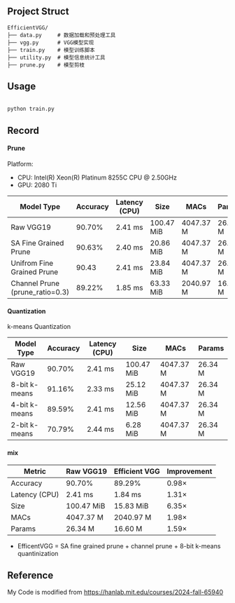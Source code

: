 ## Project Struct

```
EfficientVGG/ 
├── data.py     # 数据加载和预处理工具 
├── vgg.py      # VGG模型实现 
├── train.py    # 模型训练脚本 
├── utility.py  # 模型信息统计工具
├── prune.py    # 模型剪枝
```

## Usage

```bash

python train.py

```

## Record

#### Prune

Platform: 
- CPU: Intel(R) Xeon(R) Platinum 8255C CPU @ 2.50GHz
- GPU: 2080 Ti


| Model Type | Accuracy | Latency (CPU) | Size | MACs | Params |
| --- | --- | --- | --- | --- | --- |
| Raw VGG19 | 90.70% | 2.41 ms | 100.47 MiB | 4047.37 M | 26.34 M |
| SA Fine Grained Prune | 90.63% | 2.40 ms | 20.86 MiB | 4047.37 M | 26.34 M |
| Unifrom Fine Grained Prune | 90.43 | 2.41 ms | 23.84 MiB | 4047.37 M | 26.34 M |
| Channel Prune (prune_ratio=0.3) | 89.22% | 1.85 ms | 63.33 MiB | 2040.97 M | 16.60 M |

#### Quantization

k-means Quantization

| Model Type | Accuracy | Latency (CPU) | Size | MACs | Params |
| --- | --- | --- | --- | --- | --- |
| Raw VGG19     | 90.70% | 2.41 ms | 100.47 MiB| 4047.37 M | 26.34 M |
| 8-bit k-means | 91.16% | 2.33 ms | 25.12 MiB | 4047.37 M | 26.34 M |
| 4-bit k-means | 89.59% | 2.41 ms | 12.56 MiB | 4047.37 M | 26.34 M |
| 2-bit k-means | 70.79% | 2.44 ms | 6.28 MiB  | 4047.37 M | 26.34 M |

#### mix

| Metric | Raw VGG19 | Efficient VGG | Improvement |
| --- | --- | --- | --- |
| Accuracy | 90.70% | 89.29% | 0.98× |
| Latency (CPU) | 2.41 ms | 1.84 ms | 1.31× |
| Size | 100.47 MiB | 15.83 MiB | 6.35× |
| MACs | 4047.37 M | 2040.97 M | 1.98× |
| Params | 26.34 M | 16.60 M | 1.59× |

- EfficentVGG = SA fine grained prune + channel prune + 8-bit k-means quantinization

## Reference

My Code is modified from https://hanlab.mit.edu/courses/2024-fall-65940